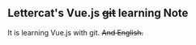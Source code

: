 ## Lettercat's Vue.js <del>git</del> learning Note

It is learning Vue.js with git. <del>And English.</del>

